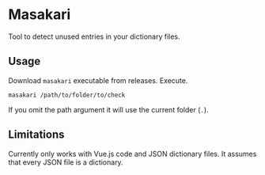 # Masakari

Tool to detect unused entries in your dictionary files.

## Usage

Download `masakari` executable from releases. Execute.

```
masakari /path/to/folder/to/check
```

If you omit the path argument it will use the current folder (`.`).

## Limitations

Currently only works with Vue.js code and JSON dictionary files. It assumes that every JSON file is a dictionary.
